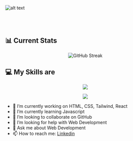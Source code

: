 ![alt text](https://media.licdn.com/dms/image/D5616AQFO4WS3l_W4gA/profile-displaybackgroundimage-shrink_350_1400/0/1684094906130?e=1707350400&v=beta&t=qIEfC2L0D38pORZCNTWdm0IX4b9VprleAqUd0DsG5YU)
<br>
<br>
<br>
<br>
## 📊 Current Stats
<p align="center">
  <img src="https://github-readme-streak-stats.herokuapp.com?user=bishaldofo&theme=chartreuse-dark&border_radius=10&date_format=j%20M%5B%20Y%5D" alt="GitHub Streak">
</p>


## 💻 My Skills are
<p align="center">
    <img src="https://skillicons.dev/icons?i=html,css,materialui,tailwind,bootstrap,jquery,js,react,wordpress" />
</p>
<p align="center">
    <img src="https://skillicons.dev/icons?i=git,github,firebase,mongodb,express,nodejs,netlify,vercel,vite,vscode" />
</p>

- 🔭 I’m currently working on HTML, CSS, Tailwind, React
- 🌱 I’m currently learning Javascript
- 👯 I’m looking to collaborate on GitHub
- 🤔 I’m looking for help with Web Development
- 💬 Ask me about Web Development
- 📫 How to reach me: [Linkedin](https://www.linkedin.com/in/bishaldofo)
